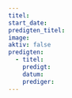 ```yaml
---
titel:
start_date:
predigten_titel:
image:
aktiv: false
predigten:
  - titel:
    predigt:
    datum:
    prediger:
---
```

